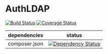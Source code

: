 AuthLDAP
====

[![Build Status](https://travis-ci.org/NetCommons3/AuthLDAP.png?branch=master)](https://travis-ci.org/NetCommons3/AuthLDAP)
[![Coverage Status](https://coveralls.io/repos/NetCommons3/AuthLDAP/badge.png?branch=master)](https://coveralls.io/r/NetCommons3/AuthLDAP?branch=master)

| dependencies | status |
| ------------ | ------ |
| composer.json | [![Dependency Status](https://www.versioneye.com/user/projects/53269172ec1375901800029c/badge.png)](https://www.versioneye.com/user/projects/53269172ec1375901800029c) |
